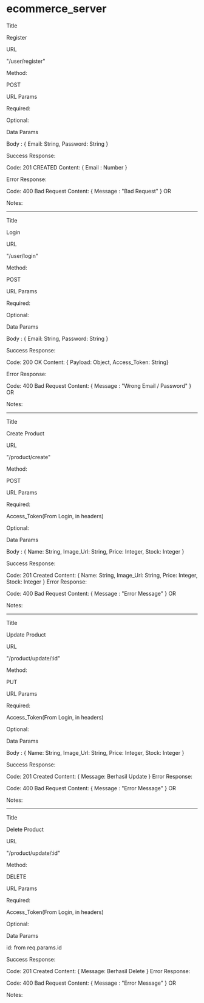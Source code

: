# ecommerce_server

Title

Register

URL

"/user/register"

Method:

POST

URL Params


Required:


Optional:


Data Params

Body : {
    Email: String,
    Password: String
}

Success Response:


Code: 201 CREATED
Content: { Email : Number }


Error Response:

Code: 400 Bad Request
Content: { Message : "Bad Request" }
OR



Notes:

______________________________________________________________________________________

Title

Login

URL

"/user/login"

Method:

POST

URL Params


Required:


Optional:


Data Params

Body : {
    Email: String,
    Password: String
}

Success Response:


Code: 200 OK
Content: { Payload: Object,
            Access_Token: String}


Error Response:

Code: 400 Bad Request
Content: { Message : "Wrong Email / Password" }
OR



Notes:

______________________________________________________________________________________

Title

Create Product

URL

"/product/create"

Method:

POST

URL Params


Required:

Access_Token(From Login, in headers)

Optional:


Data Params

Body : {
    Name: String,
    Image_Url: String,
    Price: Integer,
    Stock: Integer
}

Success Response:


Code: 201 Created
Content: {
            Name: String,
            Image_Url: String,
            Price: Integer,
            Stock: Integer
        }
Error Response:

Code: 400 Bad Request
Content: { Message : "Error Message" }
OR



Notes:

______________________________________________________________________________________

Title

Update Product

URL

"/product/update/:id"

Method:

PUT

URL Params


Required:

Access_Token(From Login, in headers)

Optional:


Data Params

Body : {
    Name: String,
    Image_Url: String,
    Price: Integer,
    Stock: Integer
}

Success Response:


Code: 201 Created
Content: {
            Message: Berhasil Update
        }
Error Response:

Code: 400 Bad Request
Content: { Message : "Error Message" }
OR



Notes:

______________________________________________________________________________________

Title

Delete Product

URL

"/product/update/:id"

Method:

DELETE

URL Params


Required:

Access_Token(From Login, in headers)

Optional:


Data Params

id: from req.params.id

Success Response:


Code: 201 Created
Content: {
            Message: Berhasil Delete
        }
Error Response:

Code: 400 Bad Request
Content: { Message : "Error Message" }
OR



Notes:

